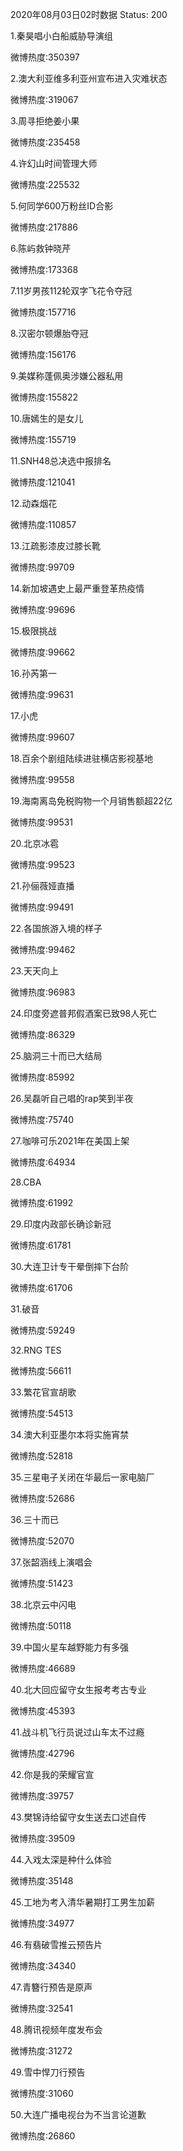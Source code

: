 2020年08月03日02时数据
Status: 200

1.秦昊唱小白船威胁导演组

微博热度:350397

2.澳大利亚维多利亚州宣布进入灾难状态

微博热度:319067

3.周寻拒绝姜小果

微博热度:235458

4.许幻山时间管理大师

微博热度:225532

5.何同学600万粉丝ID合影

微博热度:217886

6.陈屿救钟晓芹

微博热度:173368

7.11岁男孩112轮双字飞花令夺冠

微博热度:157716

8.汉密尔顿爆胎夺冠

微博热度:156176

9.美媒称蓬佩奥涉嫌公器私用

微博热度:155822

10.唐嫣生的是女儿

微博热度:155719

11.SNH48总决选中报排名

微博热度:121041

12.动森烟花

微博热度:110857

13.江疏影漆皮过膝长靴

微博热度:99709

14.新加坡遇史上最严重登革热疫情

微博热度:99696

15.极限挑战

微博热度:99662

16.孙芮第一

微博热度:99631

17.小虎

微博热度:99607

18.百余个剧组陆续进驻横店影视基地

微博热度:99558

19.海南离岛免税购物一个月销售额超22亿

微博热度:99531

20.北京冰雹

微博热度:99523

21.孙俪薇娅直播

微博热度:99491

22.各国旅游入境的样子

微博热度:99462

23.天天向上

微博热度:96983

24.印度旁遮普邦假酒案已致98人死亡

微博热度:86329

25.脑洞三十而已大结局

微博热度:85992

26.吴磊听自己唱的rap笑到半夜

微博热度:75740

27.咖啡可乐2021年在美国上架

微博热度:64934

28.CBA

微博热度:61992

29.印度内政部长确诊新冠

微博热度:61781

30.大连卫计专干晕倒摔下台阶

微博热度:61706

31.破音

微博热度:59249

32.RNG TES

微博热度:56611

33.繁花官宣胡歌

微博热度:54513

34.澳大利亚墨尔本将实施宵禁

微博热度:52818

35.三星电子关闭在华最后一家电脑厂

微博热度:52686

36.三十而已

微博热度:52070

37.张韶涵线上演唱会

微博热度:51423

38.北京云中闪电

微博热度:50118

39.中国火星车越野能力有多强

微博热度:46689

40.北大回应留守女生报考考古专业

微博热度:45393

41.战斗机飞行员说过山车太不过瘾

微博热度:42796

42.你是我的荣耀官宣

微博热度:39757

43.樊锦诗给留守女生送去口述自传

微博热度:39509

44.入戏太深是种什么体验

微博热度:35148

45.工地为考入清华暑期打工男生加薪

微博热度:34977

46.有翡破雪推云预告片

微博热度:34340

47.青簪行预告是原声

微博热度:32541

48.腾讯视频年度发布会

微博热度:31272

49.雪中悍刀行预告

微博热度:31060

50.大连广播电视台为不当言论道歉

微博热度:26860

